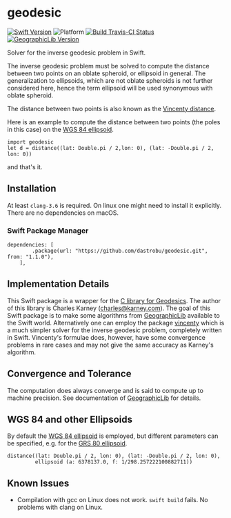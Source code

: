 # geodesic

[![Swift Version](https://img.shields.io/badge/swift-5.2-blue.svg)](https://swift.org) 
![Platform](https://img.shields.io/badge/platform-macOS|linux--64-lightgray.svg)
[![Build Travis-CI Status](https://travis-ci.org/dastrobu/geodesic.svg?branch=master)](https://travis-ci.org/dastrobu/geodesic) 
[![GeographicLib Version](https://img.shields.io/badge/GeographicLib-1.50.1-blue.svg)](https://geographiclib.sourceforge.io/) 

Solver for the inverse geodesic problem in Swift.

The inverse geodesic problem must be solved to compute the distance between two points on an oblate spheroid, or 
ellipsoid in general. The generalization to ellipsoids, which are not oblate spheroids is not further considered here, 
hence the term ellipsoid will be used synonymous with oblate spheroid.

The distance between two points is also known as the 
[Vincenty distance](https://en.wikipedia.org/wiki/Vincenty's_formulae).

Here is an example to compute the distance between two points (the poles in this case) on the 
[WGS 84 ellipsoid](https://en.wikipedia.org/wiki/World_Geodetic_System).

    import geodesic
    let d = distance((lat: Double.pi / 2,lon: 0), (lat: -Double.pi / 2, lon: 0))
    
and that's it. 

## Installation

At least `clang-3.6` is required. On linux one might need to install it explicitly.
There are no dependencies on macOS.
    
### Swift Package Manager

    dependencies: [
            .package(url: "https://github.com/dastrobu/geodesic.git", from: "1.1.0"),
        ],

## Implementation Details

This Swift package is a wrapper for the 
[C library for Geodesics](https://geographiclib.sourceforge.io/html/C/).
The author of this library is Charles Karney (charles@karney.com). 
The goal of this Swift package is to make some algorithms from 
[GeographicLib](https://geographiclib.sourceforge.io/) available to the Swift world.
Alternatively one can employ the package 
[vincenty](https://github.com/dastrobu/vincenty) 
which is a much simpler solver for the inverse geodesic problem, completely written in 
Swift. Vincenty's formulae does, however, have some convergence problems in rare 
cases and may not give the same accuracy as Karney's algorithm. 

## Convergence and Tolerance

The computation does always converge and is said to compute up to machine precision.
See documentation of [GeographicLib](https://geographiclib.sourceforge.io/) for details.

## WGS 84 and other Ellipsoids

By default the 
[WGS 84 ellipsoid](https://en.wikipedia.org/wiki/World_Geodetic_System)
is employed, but different parameters can be specified, e.g. for the 
[GRS 80 ellipsoid](https://en.wikipedia.org/wiki/GRS_80).

    distance((lat: Double.pi / 2, lon: 0), (lat: -Double.pi / 2, lon: 0), 
             ellipsoid (a: 6378137.0, f: 1/298.257222100882711))


## Known Issues

 * Compilation with gcc on Linux does not work. `swift build` fails. 
 No problems with clang on Linux. 
 

